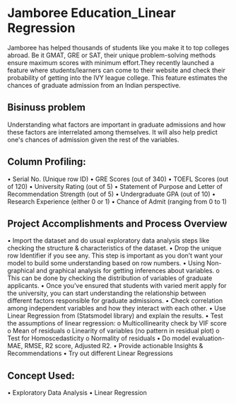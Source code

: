 # Jamboree Education_Linear Regression
Jamboree has helped thousands of students like you make it to top colleges abroad. Be it GMAT, GRE or SAT, their unique problem-solving methods ensure maximum scores with minimum effort.They recently launched a feature where students/learners can come to their website and check their probability of getting into the IVY league college. This feature estimates the chances of graduate admission from an Indian perspective.

## Bisinuss problem
 Understanding what factors are important in graduate admissions and how these factors are interrelated among themselves. It will also help predict one's chances of admission given the rest of the variables.

## Column Profiling:
•	Serial No. (Unique row ID)
•	GRE Scores (out of 340)
•	TOEFL Scores (out of 120)
•	University Rating (out of 5)
•	Statement of Purpose and Letter of Recommendation Strength (out of 5)
•	Undergraduate GPA (out of 10)
•	Research Experience (either 0 or 1)
•	Chance of Admit (ranging from 0 to 1)


## Project Accomplishments and Process Overview
•	Import the dataset and do usual exploratory data analysis steps like checking the structure & characteristics of the dataset.
•	Drop the unique row Identifier if you see any. This step is important as you don’t want your model to build some understanding based on row numbers.
•	Using Non-graphical and graphical analysis for getting inferences about variables.
   o	This can be done by checking the distribution of variables of graduate applicants.
•	Once you’ve ensured that students with varied merit apply for the university, you can start understanding the relationship between different factors responsible for graduate admissions.
•	Check correlation among independent variables and how they interact with each other.
•	Use Linear Regression from (Statsmodel library) and explain the results.
•	Test the assumptions of linear regression:
    o	Multicollinearity check by VIF score
    o	Mean of residuals
    o	Linearity of variables (no pattern in residual plot)
    o	Test for Homoscedasticity
    o	Normality of residuals
•	Do model evaluation- MAE, RMSE, R2 score, Adjusted R2.
•	Provide actionable Insights & Recommendations
•	Try out different Linear Regressions

## Concept Used:
•	Exploratory Data Analysis
•	Linear Regression
